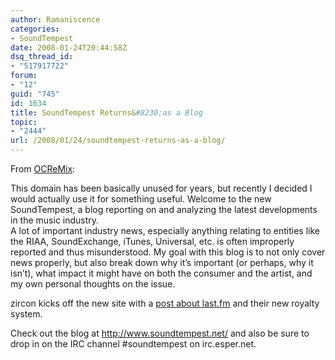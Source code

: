 ```yaml
---
author: Ramaniscence
categories:
- SoundTempest
date: 2008-01-24T20:44:58Z
dsq_thread_id:
- "517917722"
forum:
- "12"
guid: "745"
id: 1634
title: SoundTempest Returns&#8230;as a Blog
topic:
- "2444"
url: /2008/01/24/soundtempest-returns-as-a-blog/
---
```


From <a target="_blank" href="http://www.ocremix.org/forums/showthread.php?t=14397">OCReMix</a>:

<div class="quoted-text">
  This domain has been basically unused for years, but recently I decided I would actually use it for something useful. Welcome to the new SoundTempest, a blog reporting on and analyzing the latest developments in the music industry.
</div>

<div class="quoted-txt">
  A lot of important industry news, especially anything relating to entities like the RIAA, SoundExchange, iTunes, Universal, etc. is often improperly reported and thus misunderstood. My goal with this blog is to not only cover news properly, but also break down why it&#8217;s important (or perhaps, why it isn&#8217;t), what impact it might have on both the consumer and the artist, and my own personal thoughts on the issue.
</div>

zircon kicks off the new site with a [post about last.fm](http://soundtempest.net/?p=3%20target=) and their new royalty system.

Check out the blog at <a target="_blank" href="http://www.soundtempest.net/">http://www.soundtempest.net/</a> and also be sure to drop in on the IRC channel #soundtempest on irc.esper.net.